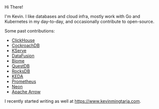 Hi There!

I'm Kevin. I like databases and cloud infra, mostly work with Go and Kubernetes in my day-to-day, and occasionally contribute to open-source.

Some past contributions:
- [ClickHouse](https://github.com/ClickHouse/ClickHouse/commits?author=kevinmingtarja)
- [CockroachDB](https://github.com/cockroachdb/cockroach/commits?author=kevinmingtarja)
- [KServe](https://github.com/kserve/kserve/commits?author=kevinmingtarja)
- [DataFusion](https://github.com/apache/datafusion/commits?author=kevinmingtarja)
- [Biome](https://github.com/biomejs/biome/commits?author=kevinmingtarja)
- [QuestDB](https://github.com/questdb/questdb/commits?author=kevinmingtarja)
- [RocksDB](https://github.com/facebook/rocksdb/commits?author=kevinmingtarja)
- [KEDA](https://github.com/kedacore/keda/commits?author=kevinmingtarja)
- [Prometheus](https://github.com/prometheus/prometheus/commits?author=kevinmingtarja)
- [Neon](https://github.com/neondatabase/neon/commits?author=kevinmingtarja)
- [Apache Arrow](https://github.com/apache/arrow/commits?author=kevinmingtarja)

I recently started writing as well at https://www.kevinmingtarja.com.
